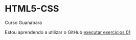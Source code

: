 # HTML5-CSS
 Curso Guanabara
 
Estou aprendendo a utilizar o GitHub
<a href="https://lucas-nasc.github.io/HTML5-CSS/Exercicios/ex001/index.html">executar exercicios 01</a>